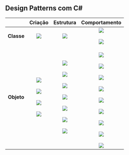 ## **Design Patterns com C#** 



|            |                           Criação                            |                          Estrutura                           |                        Comportamento                         |
| :--------: | :----------------------------------------------------------: | :----------------------------------------------------------: | :----------------------------------------------------------: |
| **Classe** | ![](https://img.shields.io/badge/Factory-blue?style=for-the-badge&logo=csharp&logoColor=B0E2FF) | ![](https://img.shields.io/badge/Class%20Adapter-red?style=for-the-badge&logo=csharp&logoColor=FFB6C1) | ![](https://img.shields.io/badge/Interpreter-006400?style=for-the-badge&logo=csharp&logoColor=96CDCD)<br><br>![](https://img.shields.io/badge/Template%20Method-006400?style=for-the-badge&logo=csharp&logoColor=96CDCD) |
| **Objeto** | ![](https://img.shields.io/badge/Abstract%20Factory-B0E2FF?style=for-the-badge&logo=csharp&logoColor=blue)<br><br>![](https://img.shields.io/badge/Builder-B0E2FF?style=for-the-badge&logo=csharp&logoColor=blue)<br/><br/>![](https://img.shields.io/badge/Prototype-B0E2FF?style=for-the-badge&logo=csharp&logoColor=blue)<br/><br/>![](https://img.shields.io/badge/Singleton-B0E2FF?style=for-the-badge&logo=csharp&logoColor=blue) | ![](https://img.shields.io/badge/Object%20Adapter-FFB6C1?style=for-the-badge&logo=csharp&logoColor=red)<br/><br/>![](https://img.shields.io/badge/Bridge-FFB6C1?style=for-the-badge&logo=csharp&logoColor=red)<br/><br/>![](https://img.shields.io/badge/Composite-FFB6C1?style=for-the-badge&logo=csharp&logoColor=red)<br/><br/>![](https://img.shields.io/badge/Decorator-FFB6C1?style=for-the-badge&logo=csharp&logoColor=red)<br/><br/>![](https://img.shields.io/badge/Facade-FFB6C1?style=for-the-badge&logo=csharp&logoColor=red)<br/><br/>![](https://img.shields.io/badge/Flyweight-FFB6C1?style=for-the-badge&logo=csharp&logoColor=red)<br/><br/>![](https://img.shields.io/badge/Proxy-FFB6C1?style=for-the-badge&logo=csharp&logoColor=red) | <br/>![](https://img.shields.io/badge/Chain%20of%20Responsibility-96CDCD?style=for-the-badge&logo=csharp&logoColor=006400)<br><br/>![](https://img.shields.io/badge/Command-96CDCD?style=for-the-badge&logo=csharp&logoColor=006400)<br/><br/>![](https://img.shields.io/badge/Iterator-96CDCD?style=for-the-badge&logo=csharp&logoColor=006400)<br/><br/>![](https://img.shields.io/badge/Mediator-96CDCD?style=for-the-badge&logo=csharp&logoColor=006400)<br/><br/>![](https://img.shields.io/badge/Memento-96CDCD?style=for-the-badge&logo=csharp&logoColor=006400)<br/><br/>![](https://img.shields.io/badge/Observer-96CDCD?style=for-the-badge&logo=csharp&logoColor=006400)<br/><br/>![](https://img.shields.io/badge/State-96CDCD?style=for-the-badge&logo=csharp&logoColor=006400)<br/><br/>![](https://img.shields.io/badge/Strategy-96CDCD?style=for-the-badge&logo=csharp&logoColor=006400)<br/><br/>![](https://img.shields.io/badge/Visitor-96CDCD?style=for-the-badge&logo=csharp&logoColor=006400)<br/> |

